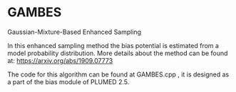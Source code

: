 # GAMBES
Gaussian-Mixture-Based Enhanced Sampling

In this enhanced sampling method the bias potential is estimated from a model probability distribution.
More details about the method can be found at: https://arxiv.org/abs/1909.07773  

The code for this algorithm can be found at GAMBES.cpp , it is designed as a part of the bias module of PLUMED 2.5. 
